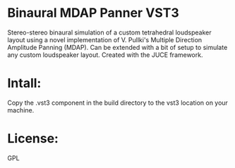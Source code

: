 # Binaural MDAP Panner VST3
Stereo-stereo binaural simulation of a custom tetrahedral loudspeaker layout using a novel implementation of V. Pullki's Multiple Direction Amplitude Panning (MDAP).
Can be extended with a bit of setup to simulate any custom loudspeaker layout.
Created with the JUCE framework.
# Intall: 
Copy the .vst3 component in the build directory to the vst3 location on your machine.
# License: 
GPL
